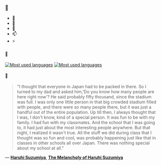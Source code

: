 ### 👋

- 🔭
- 🌱
- 💬
- 📫
- ⚡

#### 🧏

[![Most used languages](https://github-readme-stats-aynah.vercel.app/api/top-langs/?username=aynh&theme=solarized-dark&langs_count=6&layout=compact&hide_title=true)](https://github.com/anuraghazra/github-readme-stats#gh-dark-mode-only)
[![Most used languages](https://github-readme-stats-aynah.vercel.app/api/top-langs/?username=aynh&theme=solarized-light&langs_count=6&layout=compact&hide_title=true)](https://github.com/anuraghazra/github-readme-stats#gh-light-mode-only)

#### 💬

> "I thought that everyone in Japan had to be packed in there. So I turned to my dad and asked him,'Do you know how many people are here right now'? He said probably fifty thousand, since the stadium was full. I was only one little person in that big crowded stadium filled with people, and there were so many people there, but it was just a handful out of the entire population. Up till then, I always thought that I was, I don't know, kind of a special person. It was fun to be with my family. I had fun with my classmates. And the school that I was going to, it had just about the most interesting people anywhere. But that night, I realized it wasn't true. All the stuff we did during class that I thought was so fun and cool, was probably happening just like that in classes in other schools all over Japan. There was nothing special about my school at all."

&mdash; [**Haruhi Suzumiya**](https://myanimelist.net/character.php?q=Haruhi%20Suzumiya&cat=character), [**The Melancholy of Haruhi Suzumiya**](https://myanimelist.net/search/all?q=The%20Melancholy%20of%20Haruhi%20Suzumiya&cat=all)
